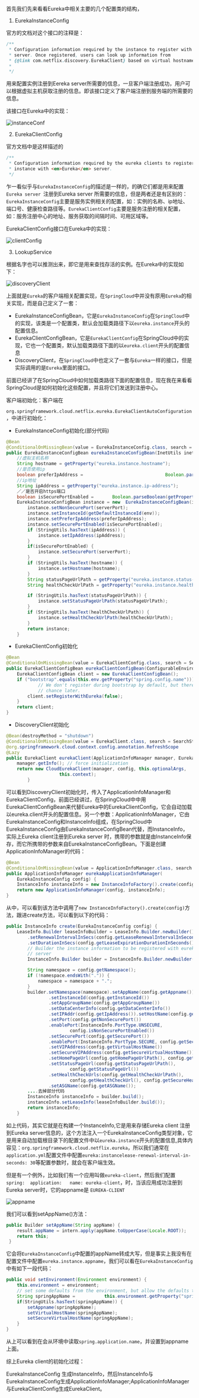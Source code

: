 首先我们先来看看Eureka中相关主要的几个配置类的结构，

1. EurekaInstanceConfig

官方的文档对这个接口的注释是：

```java
/**
 * Configuration information required by the instance to register with Eureka
 * server. Once registered, users can look up information from
 * {@link com.netflix.discovery.EurekaClient} based on virtual hostname (also called VIPAddress),
 *
 */
```

用来配置实例注册到Eereka server所需要的信息，一旦客户端注册成功，用户可以根据虚拟主机获取注册的信息。即该接口定义了客户端注册到服务端的所需要的信息。

该接口在Eureka中的实现：

![instanceConf](../images/springcloud/instanceConfig.png)



2. EurekaClientConfig

官方文档中是这样描述的

```java
/**
 * Configuration information required by the eureka clients to register an
 * instance with <em>Eureka</em> server.
 */
```

乍一看似乎与```EurekaInstanceConfig```的描述是一样的，的确它们都是用来配置```Eureka server ```注册到Eureka server 所需要的信息，但是两者还是有区别的：```EurekaInstanceConfig```主要是服务实例相关的配置，如：实例的名称、ip地址、端口号、健康检查路径等。```EurekaClientConfig```主要是服务注册的相关配置，如：服务注册中心的地址、服务获取的间隔时间、可用区域等。

EurekaClientConfig接口在Eureka中的实现：

![clientConfig](../images/springcloud/clientConfig.png)



3. LookupService

根据名字也可以推测出来，即它是用来查找存活的实例。在Eureka中的实现如下：

![discoveryClient](../images/springcloud/discovery.png)



上面就是```Eureka```的客户端相关配置实现，在```SpringCloud```中并没有原用```Eureka```的相关实现，而是自己定义了一套：

* EurekaInstanceConfigBean，它是```EurekaInstanceConfig```在```SpringCloud```中的实现，该类是一个配置类，默认会加载类路径下以```eureka.instance```开头的配置信息。
* EurekaClientConfigBean，它是```EurekaClientConfig```在SpringCloud中的实现，它也一个配置类，默认加载类路径下面的以```eureka.client```开头的配置信息
* DiscoveryClient，在```SpringCloud```中也定义了一套与```Eureka```一样的接口，但是实际调用的是```Eureka```里面的接口。

前面已经讲了在SpringCloud中如何加载类路径下面的配置信息，现在我在来看看SpringCloud是如何初始化这些配置，并且将它们发送到注册中心。

客户端初始化：客户端在

```org.springframework.cloud.netflix.eureka.EurekaClientAutoConfiguration```，中进行初始化：

* EurekaInstanceConfig初始化(部分代码)

```java
@Bean
@ConditionalOnMissingBean(value = EurekaInstanceConfig.class, search = SearchStrategy.CURRENT)
public EurekaInstanceConfigBean eurekaInstanceConfigBean(InetUtils inetUtils,														 ManagementMetadataProvider managementMetadataProvider) {
    //虚拟主机名称
	String hostname = getProperty("eureka.instance.hostname");
    //是否使用ip
	boolean preferIpAddress = 			   		      		Boolean.parseBoolean(getProperty("eureka.instance.prefer-ip-address"));
    //ip地址
	String ipAddress = getProperty("eureka.instance.ip-address");
    ／／是否开启https端口
	boolean isSecurePortEnabled = 		Boolean.parseBoolean(getProperty("eureka.instance.secure-port-enabled"));
	EurekaInstanceConfigBean instance = new  EurekaInstanceConfigBean(inetUtils);
		instance.setNonSecurePort(serverPort);
		instance.setInstanceId(getDefaultInstanceId(env));
		instance.setPreferIpAddress(preferIpAddress);
		instance.setSecurePortEnabled(isSecurePortEnabled);
		if (StringUtils.hasText(ipAddress)) {
			instance.setIpAddress(ipAddress);
		}
		if(isSecurePortEnabled) {
			instance.setSecurePort(serverPort);
		}
		if (StringUtils.hasText(hostname)) {
			instance.setHostname(hostname);
		}
		String statusPageUrlPath = getProperty("eureka.instance.status-page-url-path");
		String healthCheckUrlPath = getProperty("eureka.instance.health-check-url-path");

		if (StringUtils.hasText(statusPageUrlPath)) {
			instance.setStatusPageUrlPath(statusPageUrlPath);
		}
		if (StringUtils.hasText(healthCheckUrlPath)) {
			instance.setHealthCheckUrlPath(healthCheckUrlPath);
		}
		return instance;
	}
```

* EurekaClientConfig初始化

```java
@Bean
@ConditionalOnMissingBean(value = EurekaClientConfig.class, search = SearchStrategy.CURRENT)
public EurekaClientConfigBean eurekaClientConfigBean(ConfigurableEnvironment env) {
	EurekaClientConfigBean client = new EurekaClientConfigBean();
	if ("bootstrap".equals(this.env.getProperty("spring.config.name"))) {
			// We don't register during bootstrap by default, but there will be another
			// chance later.
		client.setRegisterWithEureka(false);
	}
	return client;
}
```

* DiscoveryClient初始化

```java
@Bean(destroyMethod = "shutdown")
@ConditionalOnMissingBean(value = EurekaClient.class, search = SearchStrategy.CURRENT)
@org.springframework.cloud.context.config.annotation.RefreshScope
@Lazy
public EurekaClient eurekaClient(ApplicationInfoManager manager, EurekaClientConfig config, EurekaInstanceConfig instance) {
	manager.getInfo(); // force initialization
	return new CloudEurekaClient(manager, config, this.optionalArgs,
					this.context);
		}
```

可以看到DiscoveryClient初始化时，传入了ApplicationInfoManager和EurekaClientConfig，前面已经讲过，在SpringCloud中中用EurekaClientConfigBean来代替Eureka中的EurekaClientConfig，它会自动加载以eureka.client开头的配置信息。另一个参数：ApplicationInfoManager，它由EurekaInstanceConfig和InstanceInfo组成，在SpringCloud中EurekaInstanceConfig由EurekaInstanceConfigBean代替，而InstanceInfo，实际上Eureka client注册到Eureka server 时，携带的参数就是由InstanceInfo保存，而它所携带的参数来自EurekaInstanceConfigBean。下面是创建ApplicationInfoManager的代码：

```java
@Bean
@ConditionalOnMissingBean(value = ApplicationInfoManager.class, search = SearchStrategy.CURRENT)
public ApplicationInfoManager eurekaApplicationInfoManager(
	EurekaInstanceConfig config) {
	InstanceInfo instanceInfo = new InstanceInfoFactory().create(config);
	return new ApplicationInfoManager(config, instanceInfo);
}
```

从中，可以看到该方法中调用了```new InstanceInfoFactory().create(config)```方法，跟进create方法，可以看到以下的代码：

```java
public InstanceInfo create(EurekaInstanceConfig config) {
	LeaseInfo.Builder leaseInfoBuilder = LeaseInfo.Builder.newBuilder()
		.setRenewalIntervalInSecs(config.getLeaseRenewalIntervalInSeconds())
		.setDurationInSecs(config.getLeaseExpirationDurationInSeconds());
		// Builder the instance information to be registered with eureka
		// server
		InstanceInfo.Builder builder = InstanceInfo.Builder.newBuilder();

		String namespace = config.getNamespace();
		if (!namespace.endsWith(".")) {
			namespace = namespace + ".";
		}
		builder.setNamespace(namespace).setAppName(config.getAppname())
				.setInstanceId(config.getInstanceId())
				.setAppGroupName(config.getAppGroupName())
				.setDataCenterInfo(config.getDataCenterInfo())
				.setIPAddr(config.getIpAddress()).setHostName(config.getHostName(false))
				.setPort(config.getNonSecurePort())
				.enablePort(InstanceInfo.PortType.UNSECURE,
						config.isNonSecurePortEnabled())
				.setSecurePort(config.getSecurePort())
				.enablePort(InstanceInfo.PortType.SECURE, config.getSecurePortEnabled())
				.setVIPAddress(config.getVirtualHostName())
				.setSecureVIPAddress(config.getSecureVirtualHostName())
				.setHomePageUrl(config.getHomePageUrlPath(), config.getHomePageUrl())
				.setStatusPageUrl(config.getStatusPageUrlPath(),
						config.getStatusPageUrl())
				.setHealthCheckUrls(config.getHealthCheckUrlPath(),
						config.getHealthCheckUrl(), config.getSecureHealthCheckUrl())
				.setASGName(config.getASGName());
		....去掉部分代码
		InstanceInfo instanceInfo = builder.build();
		instanceInfo.setLeaseInfo(leaseInfoBuilder.build());
		return instanceInfo;
	}
```

如上代码，其实它就是在构建一个InstanceInfo,它是用来存储Eureka client 注册到Eureka server信息的，这个方法注入一个EurekaInstanceConfig类型对象，它是用来自动加载根目录下的配置文件中以```eureka.instance```开头的配置信息,具体内容见：```org.springframework.cloud.netflix.eureka```，所以我们通常在```application.yml```配置文件中配置```eureka:instancelease-renewal-interval-in-seconds: 30```等配置参数时，就会在客户端生效。

但是有一个例外，比如我们有一个应用叫做```eureka-client```，然后我们配置```spring:  application:   name: eureka-client```，时，当该应用成功注册到Eureka server时，它的appname是 ```EUREKA-CLIENT```

![appname](../images/springcloud/appname.png)

我们可以看到setAppName()方法：

```java
public Builder setAppName(String appName) {
    result.appName = intern.apply(appName.toUpperCase(Locale.ROOT));
    return this;
 }
```

它会将```EurekaInstanceConfig```中配置的appName转成大写，但是事实上我没有在配置文件中配置```eureka.instance.appname```，我们可以看在```EurekaInstanceConfig```中有如下一段代码：

```java
public void setEnvironment(Environment environment) {
	this.environment = environment;
	// set some defaults from the environment, but allow the defaults to	 use relaxed binding
	String springAppName = 			 this.environment.getProperty("spring.application.name", "");
	if(StringUtils.hasText(springAppName)) {
		setAppname(springAppName);
		setVirtualHostName(springAppName);
		setSecureVirtualHostName(springAppName);
	}
}
```

从上可以看到在会从环境中读取```spring.application.name```，并设置到appname上面。

综上Eureka client的初始化过程：

EurekaInstanceConfig 生成InstanceInfo，然后InstanceInfo与EurekaInstanceConfig生成ApplicationInfoManager;ApplicationInfoManager与EurekaClientConfig生成EurekaClient。